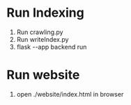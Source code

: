 # Run Indexing
1. Run crawling.py
2. Run writeIndex.py
3. flask --app backend run

# Run website
1. open ./website/index.html in browser
